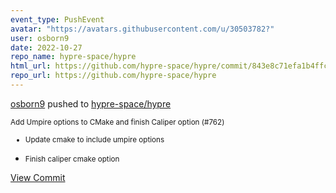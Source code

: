 ```yaml
---
event_type: PushEvent
avatar: "https://avatars.githubusercontent.com/u/30503782?"
user: osborn9
date: 2022-10-27
repo_name: hypre-space/hypre
html_url: https://github.com/hypre-space/hypre/commit/843e8c71efa1b4ffc6c72720e51e87f35c803cc5
repo_url: https://github.com/hypre-space/hypre
---
```


<a href='https://github.com/osborn9' target='_blank'>osborn9</a> pushed to <a href='https://github.com/hypre-space/hypre' target='_blank'>hypre-space/hypre</a>

<small>Add Umpire options to CMake and finish Caliper option (#762)

* Update cmake to include umpire options

* Finish caliper cmake option</small>

<a href='https://github.com/hypre-space/hypre/commit/843e8c71efa1b4ffc6c72720e51e87f35c803cc5' target='_blank'>View Commit</a>